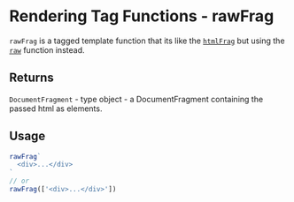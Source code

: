 # Rendering Tag Functions - rawFrag

`rawFrag` is a tagged template function that its like the [`htmlFrag`](./html-frag.md) but using the [`raw`](./raw.md) function instead.

## Returns
`DocumentFragment` - type object - a DocumentFragment containing the passed html as elements.

## Usage
```ts
rawFrag`
  <div>...</div>
`
// or
rawFrag(['<div>...</div>'])
```
